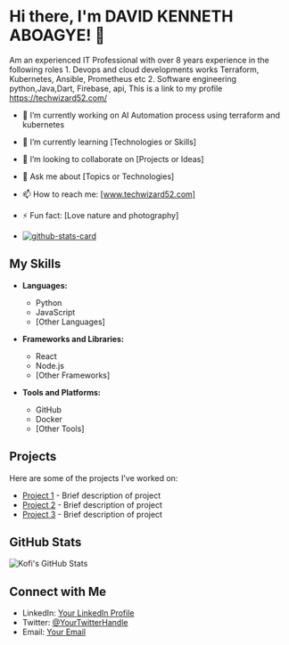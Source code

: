 
# Hi there, I'm DAVID KENNETH ABOAGYE! 👋
Am an experienced IT Professional with over 8 years experience in the following roles
      1. Devops and cloud developments works
        Terraform, Kubernetes, Ansible, Prometheus etc
      2. Software engineering 
        python,Java,Dart, Firebase, 
        api,
This is a link to my profile https://techwizard52.com/

- 🔭 I’m currently working on AI Automation process using terraform and kubernetes
- 🌱 I’m currently learning [Technologies or Skills]
- 👯 I’m looking to collaborate on [Projects or Ideas]
- 💬 Ask me about [Topics or Technologies]
- 📫 How to reach me: [www.techwizard52.com]
- ⚡ Fun fact: [Love nature and photography]

- [![github-stats-card](https://kasroudra-stats-card.onrender.com/user?user=kofi527&layout=compact&theme=buefy)](https://github.com/KasRoudra/github-stats-card)

## My Skills

- **Languages:**
  - Python
  - JavaScript
  - [Other Languages]

- **Frameworks and Libraries:**
  - React
  - Node.js
  - [Other Frameworks]

- **Tools and Platforms:**
  - GitHub
  - Docker
  - [Other Tools]

## Projects

Here are some of the projects I've worked on:

- [Project 1](link-to-project) - Brief description of project
- [Project 2](link-to-project) - Brief description of project
- [Project 3](link-to-project) - Brief description of project

## GitHub Stats

![Kofi's GitHub Stats](https://github-readme-stats.vercel.app/api?username=kofi527&show_icons=true&theme=radical)

## Connect with Me

- LinkedIn: [Your LinkedIn Profile](link-to-profile)
- Twitter: [@YourTwitterHandle](link-to-profile)
- Email: [Your Email](mailto:your.email@example.com)
